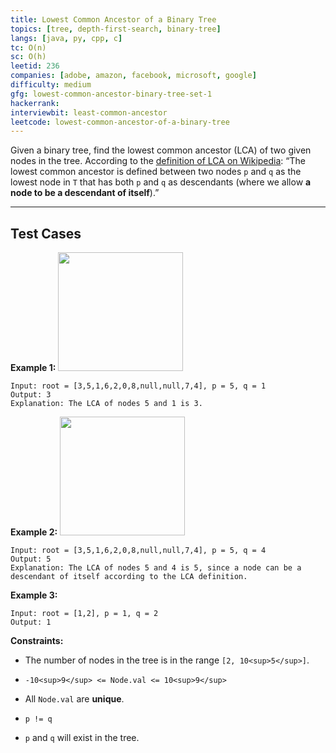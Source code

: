 ```yaml
---
title: Lowest Common Ancestor of a Binary Tree
topics: [tree, depth-first-search, binary-tree]
langs: [java, py, cpp, c]
tc: O(n)
sc: O(h)
leetid: 236
companies: [adobe, amazon, facebook, microsoft, google]
difficulty: medium
gfg: lowest-common-ancestor-binary-tree-set-1
hackerrank: 
interviewbit: least-common-ancestor
leetcode: lowest-common-ancestor-of-a-binary-tree
---
```

Given a binary tree, find the lowest common ancestor (LCA) of two given nodes in the tree.
According to the <a href="https://en.wikipedia.org/wiki/Lowest_common_ancestor" target="_blank">definition of LCA on Wikipedia</a>: “The lowest common ancestor is defined between two nodes `p` and `q` as the lowest node in `T` that has both `p` and `q` as descendants (where we allow <b>a node to be a descendant of itself</b>).”
 
---
## Test Cases
**Example 1:**
<img alt="" src="https://assets.leetcode.com/uploads/2018/12/14/binarytree.png" style="width: 200px; height: 190px;" />
```
Input: root = [3,5,1,6,2,0,8,null,null,7,4], p = 5, q = 1
Output: 3
Explanation: The LCA of nodes 5 and 1 is 3.
```
**Example 2:**
<img alt="" src="https://assets.leetcode.com/uploads/2018/12/14/binarytree.png" style="width: 200px; height: 190px;" />
```
Input: root = [3,5,1,6,2,0,8,null,null,7,4], p = 5, q = 4
Output: 5
Explanation: The LCA of nodes 5 and 4 is 5, since a node can be a descendant of itself according to the LCA definition.
```
**Example 3:**
```
Input: root = [1,2], p = 1, q = 2
Output: 1
```
 
**Constraints:**
	
* The number of nodes in the tree is in the range `[2, 10<sup>5</sup>]`.
	
* `-10<sup>9</sup> <= Node.val <= 10<sup>9</sup>`
	
* All `Node.val` are **unique**.
	
* `p != q`
	
* `p` and `q` will exist in the tree.

        